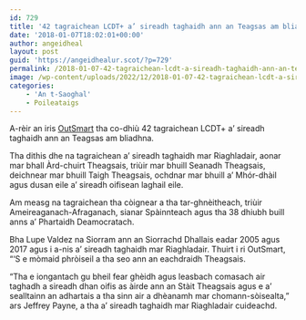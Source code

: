 ```yaml
---
id: 729
title: '42 tagraichean LCDT+ a’ sireadh taghaidh ann an Teagsas am bliadhna'
date: '2018-01-07T18:02:01+00:00'
author: angeidheal
layout: post
guid: 'https://angeidhealur.scot/?p=729'
permalink: /2018-01-07-42-tagraichean-lcdt-a-sireadh-taghaidh-ann-an-teagsas-am-bliadhna/
image: /wp-content/uploads/2022/12/2018-01-07-42-tagraichean-lcdt-a-sireadh-taghaidh-ann-an-teagsas-am-bliadhna.webp
categories:
    - 'An t-Saoghal'
    - Poileataigs
---
```


A-rèir an iris [OutSmart](http://www.outsmartmagazine.com/) tha co-dhiù 42 tagraichean LCDT+ a’ sireadh taghaidh ann an Teagsas am bliadhna.

Tha dithis dhe na tagraichean a’ sireadh taghaidh mar Riaghladair, aonar mar bhall Àrd-chuirt Theagsais, triùir mar bhuill Seanadh Theagsais, deichnear mar bhuill Taigh Theagsais, ochdnar mar bhuill a’ Mhór-dhàil agus dusan eile a’ sireadh oifisean laghail eile.

Am measg na tagraichean tha còignear a tha tar-ghnèitheach, triùir Ameireaganach-Afraganach, sianar Spàinnteach agus tha 38 dhiubh buill anns a’ Phartaidh Deamocratach.

Bha Lupe Valdez na Siorram ann an Siorrachd Dhallais eadar 2005 agus 2017 agus i a-nis a’ sireadh taghaidh mar Riaghladair. Thuirt i ri OutSmart, “‘S e mòmaid phròiseil a tha seo ann an eachdraidh Theagsais.

“Tha e iongantach gu bheil fear ghèidh agus leasbach comasach air taghadh a sireadh dhan oifis as àirde ann an Stàit Theagsais agus e a’ sealltainn an adhartais a tha sinn air a dhèanamh mar chomann-sòisealta,” ars Jeffrey Payne, a tha a’ sireadh taghaidh mar Riaghladair cuideachd.